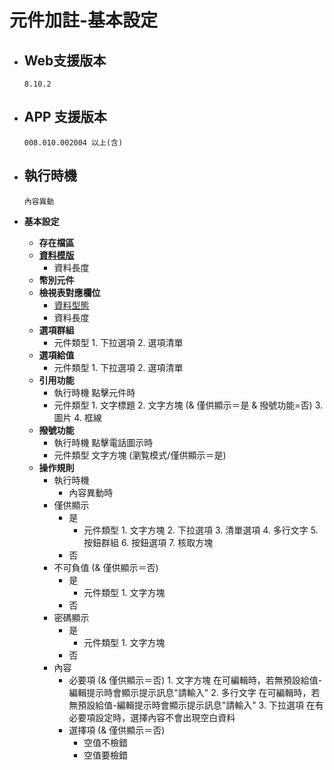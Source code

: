 # 元件加註-基本設定

* ## Web支援版本
  
      8.10.2

* ## APP 支援版本

      008.010.002004 以上(含)

* ## 執行時機

      內容異動

* __基本設定__
  * __存在檔區__
  * __[資料模版](../../General/README/../model)__
    * 資料長度
  * __幣別元件__
  * __檢視表對應欄位__
    * [資料型態](../../General/README/../dataFormat)
    * 資料長度
  * __選項群組__
    * 元件類型
          1. 下拉選項
          2. 選項清單
  * __選項給值__
    * 元件類型
          1. 下拉選項
          2. 選項清單
  * __引用功能__
    * 執行時機
          點擊元件時
    * 元件類型
          1. 文字標題
          2. 文字方塊 (& 僅供顯示＝是 & 撥號功能=否)
          3. 圖片
          4. 框線
  * __撥號功能__
    * 執行時機
          點擊電話圖示時
    * 元件類型
          文字方塊 (瀏覧模式/僅供顯示＝是)
  * __操作規則__
    * 執行時機
      * 內容異動時
    * 僅供顯示
      * 是
        * 元件類型
              1. 文字方塊
              2. 下拉選項
              3. 清單選項
              4. 多行文字
              5. 按鈕群組
              6. 按鈕選項
              7. 核取方塊
      * 否
    * 不可負值 (& 僅供顯示＝否)
      * 是
        * 元件類型
              1. 文字方塊
      * 否
    * 密碼顯示
      * 是
        * 元件類型
              1. 文字方塊
      * 否
    * 內容
      * 必要項 (& 僅供顯示＝否)
            1. 文字方塊
               在可編輯時，若無預設給值-編輯提示時會顯示提示訊息"請輸入"
            2. 多行文字
               在可編輯時，若無預設給值-編輯提示時會顯示提示訊息"請輸入"
            3. 下拉選項
               在有必要項設定時，選擇內容不會出現空白資料
      * 選擇項 (& 僅供顯示＝否)
        * 空值不檢錯
        * 空值要檢錯
